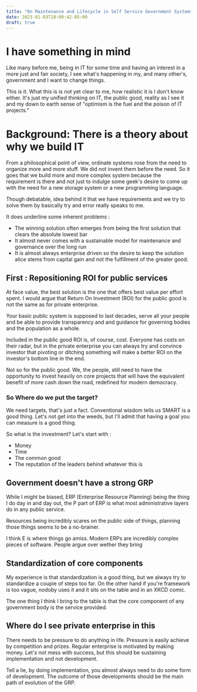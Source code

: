 ```yaml
---
title: "On Maintenance and Lifecycle in Self Service Government Systems"
date: 2023-01-03T20:00:42-05:00
draft: true
---
```


# I have something in mind
Like many before me, being in IT for some time and having an interest in a more just and fair society, I see what's happening in my, and many other's, government and I want to change things. 

This is it. What this is is not yet clear to me, how realistic it is I don't know either. It's just my unified thinking on IT, the public good, reality as I see it and my down to earth sense of "optimism is the fuel and the poison of IT projects."

# Background: There is a theory about why we build IT
From a philosophical point of view, ordinate systems rose from the need to organize more and more stuff. We did not invent them before the need. So it goes that we build more and more complex system because the requirement is there and not just to indulge some geek's desire to come up with the need for a new storage system or a new programming language.

Though debatable, idea behind it that we have requirements and we try to solve them by basically try and error really speaks to me. 

It does underline some inherent problems :
 * The winning solution often emerges from being the first solution that clears the absolute lowest bar
 * It almost never comes with a sustainable model for maintenance and governance over the long run
 * It is almost always enterprise driven so the desire to keep the solution alice stems from capital gain and not the fulfillment of the greater good.

## First : Repositioning ROI for public services
At face value, the best solution is the one that offers best value per effort spent. I would argue that Return On Investment (ROI) for the public good is not the same as for private enterprise. 

Your basic public system is supposed to last decades, serve all your people and be able to provide transparency and and guidance for governing bodies and the population as a whole. 

Included in the public good ROI is, of course, cost. Everyone has costs on their radar, but in the private enterprise you can always try and convince investor that pivoting or ditching something will make a better ROI on the investor's bottom line in the end. 

Not so for the public good. We, the people, still need to have the opportunity to invest heavily on core projects that will have the equivalent benefit of more cash down the road, redefined for modern democracy.

### So Where do we put the target? 
We need targets, that's just a fact. Conventional wisdom tells us SMART is a good thing. Let's not get into the weeds, but I'll admit that having a goal you can measure is a good thing. 

So what is the investment? 
Let's start with :
 * Money
 * Time
 * The common good
 * The reputation of the leaders behind whatever this is

## Government doesn't have a strong GRP
While I might be biased, ERP (Enterprise Resource Planning) being the thing I do day in and day out, the P part of ERP is what most administrative layers do in any public service.

Resources being incredibly scares on the public side of things, planning those things seems to be a no-brainer. 

I think E is where things go amiss. Modern ERPs are incredibly complex pieces of software. People argue over wether they bring 

## Standardization of core components
My experience is that standardization is a good thing, but we always try to standardize a couple of steps too far. On the other hand if you're framework is too vague, nodoby uses it and it sits on the table and in an XKCD comic.

The one thing I think I bring to the table is that the core component of any government body is the service provided. 

## Where do I see private enterprise in this
There needs to be pressure to do anything in life. Pressure is easily achieve by competition and prizes. Regular enterprise is motivated by making money. Let's not mess with success, but this should be sustaining implementation and not development.

Tell a lie, by doing implementation, you almost always need to do some form of development. The outcome of those developments should be the main path of evolution of the GRP.